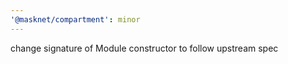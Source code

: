 ```yaml
---
'@masknet/compartment': minor
---
```


change signature of Module constructor to follow upstream spec
